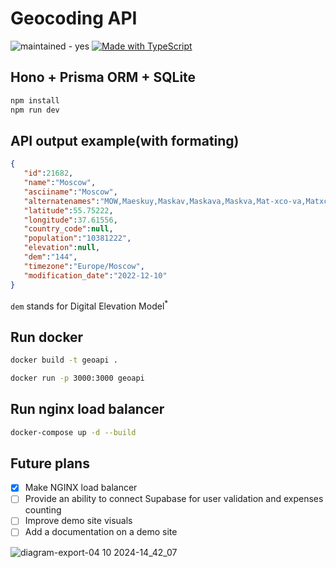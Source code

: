 # Geocoding API

![maintained - yes](https://img.shields.io/badge/maintained-yes-green)
[![Made with TypeScript](https://img.shields.io/badge/Made_with-TypeScript-blue?logo=typescript&logoColor=white)](https://www.javascript.com/ "Go to JavaScript homepage")

## Hono + Prisma ORM + SQLite

```bash
npm install
npm run dev
```

## API output example(with formating)

```json
{
   "id":21682,
   "name":"Moscow",
   "asciiname":"Moscow",
   "alternatenames":"MOW,Maeskuy,Maskav,Maskava,Maskva,Mat-xco-va,Matxcova,Matxcơva,Mosca,Moscfa,Moscha,Mosco,Moscou,Moscova,Moscovo,Moscow,Moscoƿ,Moscu,Moscua,Moscòu,Moscó,Moscù,Moscú,Moskva,Moska,Moskau,Mosko,Moskokh,Moskou,Moskov,Moskova,Moskovu,Moskow,Moskowa,Mosku,Moskuas,Moskva,Moskve,Moskvo,Moskvy,Moskwa,Moszkva,Muskav,Musko,Mát-xcơ-va,Mòskwa,Məskeu,Məskəү,masko,maskw,mo si ke,moseukeuba,mosko,mosukuwa,mskw,mwskva,mwskw,mwsqbh,mx s ko,Μόσχα,Мæскуы,Маскав,Масква,Москва,Москве,Москвы,Москова,Москох,Москъва,Мускав,Муско,Мәскеу,Мәскәү,Մոսկվա,מאָסקװע,מאסקווע,מוסקבה,ماسکو,مسکو,موسكو,موسكۋا,ܡܘܣܩܒܐ,मास्को,मॉस्को,মস্কো,மாஸ்கோ,มอสโก,མོ་སི་ཁོ།,მოსკოვი,ሞስኮ,モスクワ,莫斯科,모스크바",
   "latitude":55.75222,
   "longitude":37.61556,
   "country_code":null,
   "population":"10381222",
   "elevation":null,
   "dem":"144",
   "timezone":"Europe/Moscow",
   "modification_date":"2022-12-10"
}
```

`dem` stands for Digital Elevation Model<sup>*</sup>

## Run docker

```bash
docker build -t geoapi .
```

```bash
docker run -p 3000:3000 geoapi
```

## Run nginx load balancer

```bash
docker-compose up -d --build
```

## Future plans

- [x] Make NGINX load balancer
- [ ] Provide an ability to connect Supabase for user validation and expenses counting
- [ ] Improve demo site visuals
- [ ] Add a documentation on a demo site

![diagram-export-04 10 2024-14_42_07](https://github.com/user-attachments/assets/e79b7e65-e168-4ad6-ba1d-c0054c9bf16d)

